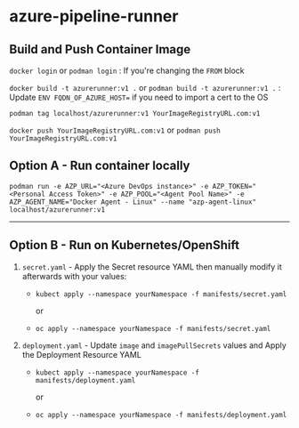 # azure-pipeline-runner

## Build and Push Container Image

`docker login` or `podman login` : If you're changing the `FROM` block

`docker build -t azurerunner:v1 .` or `podman build -t azurerunner:v1 .` : Update `ENV FQDN_OF_AZURE_HOST=` if you need to import a cert to the OS

`podman tag localhost/azurerunner:v1 YourImageRegistryURL.com:v1`

`docker push YourImageRegistryURL.com:v1` or `podman push YourImageRegistryURL.com:v1`



## Option A - Run container locally

`podman run -e AZP_URL="<Azure DevOps instance>" -e AZP_TOKEN="<Personal Access Token>" -e AZP_POOL="<Agent Pool Name>" -e AZP_AGENT_NAME="Docker Agent - Linux" --name "azp-agent-linux" localhost/azurerunner:v1`

------

## Option B - Run on Kubernetes/OpenShift
1. `secret.yaml` - Apply the Secret resource YAML then manually modify it afterwards with your values:

   - `kubect apply --namespace yourNamespace -f manifests/secret.yaml`

      or

   - `oc apply --namespace yourNamespace -f manifests/secret.yaml`



2. `deployment.yaml` - Update `image` and `imagePullSecrets` values and Apply the Deployment Resource YAML


   - `kubect apply --namespace yourNamespace -f manifests/deployment.yaml`

      or

   - `oc apply --namespace yourNamespace -f manifests/deployment.yaml`